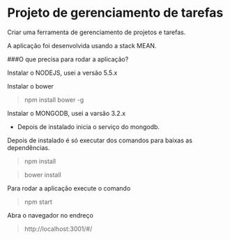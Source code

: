 # Projeto de gerenciamento de tarefas

Criar uma ferramenta de gerenciamento de projetos e tarefas.

A aplicação foi desenvolvida usando a stack MEAN.

###O que precisa para rodar a aplicação?

Instalar o NODEJS, usei a versão 5.5.x

Instalar o bower

> npm install bower -g

Instalar o MONGODB, usei a varsão 3.2.x
- Depois de instalado inicia o serviço do mongodb.

Depois de instalado é só executar dos comandos para baixas as dependências.

> npm install

> bower install

Para rodar a aplicação execute o comando

> npm start

Abra o navegador no endreço 

> http://localhost:3001/#/
